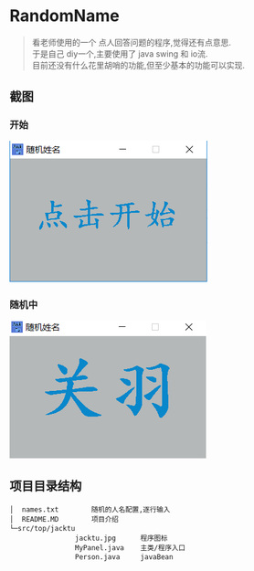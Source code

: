 # RandomName
>看老师使用的一个 点人回答问题的程序,觉得还有点意思.<br/>
于是自己 diy一个,主要使用了 java swing 和 io流.<br/>
目前还没有什么花里胡哨的功能,但至少基本的功能可以实现.

## 截图
### 开始
![开始](./readme/1.png)

### 随机中
![随机中](./readme/2.png)

## 项目目录结构
```
│  names.txt		随机的人名配置,逐行输入
│  README.MD 		项目介绍
└─src/top/jacktu
                jacktu.jpg		程序图标
                MyPanel.java	主类/程序入口
                Person.java		javaBean

```


